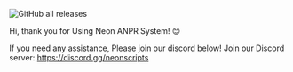 ![GitHub all releases](https://img.shields.io/github/downloads/NeonScriptsAU/neon_anpr/total?color=blue&style=flat-square)

Hi, thank you for Using Neon ANPR System! 😊

If you need any assistance, Please join our discord below!
Join our Discord server: https://discord.gg/neonscripts
